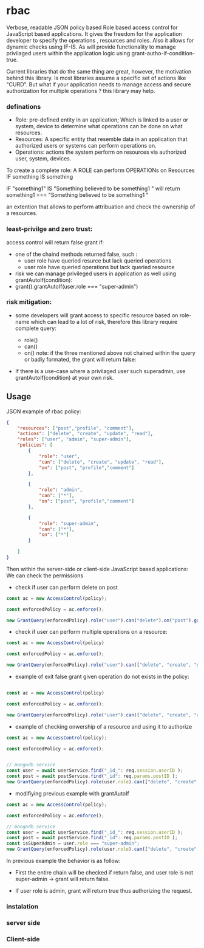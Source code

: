 # rbac
Verbose, readable JSON policy based Role based access control for JavaScript based applications. It gives the freedom for the application developer to specify the operations , resources and roles. Also it allows for dynamic checks using IF-IS. As will provide functionality to manage privilaged users within the application logic using grant-autho-if-condition-true. 

Current libraries that do the same thing are great, however, the motivation behind this library. Is most libraries assume a specific set of actions like "CURD". But what if your application needs to manage access and secure authorization for multiple operations ? this library may help. 

### definations
- Role: pre-defined entity in an application; Which is linked to a user or system, device to determine what operations can be done on what resources.
- Resources: A specific entity that resemble data in an application that authorized users or systems can perform operations on.
- Operations: actions the system perform on resources via authorized user, system, devices.

To create a complete role:
 A ROLE can perform OPERATIONs on Resources IF something IS something

IF "something1" IS "Something believed to be something1 "
will return something1 === "Something believed to be something1 "

an extention that allows to perform attribuation and check the ownership of a resources.

### least-privilge and zero trust:

access control will return false grant if:
- one of the chaind methods returned false, such :
    + user role have queried resurce but lack queried operations
    + user role have queried operations but lack queried resource
- risk 
we can manage privileged users in application as well using grantAutoIf(condition):
- grant().grantAutoIf(user.role === "super-admin")


### risk mitigation:
- some developers will grant access to specific resource based on role-name which can lead to a lot of risk, therefore this library require complete query:
    + role()
    + can()
    + on()
note: if the three mentioned above not chained within the query or badly formated, the grant will return false:

- If there is a use-case where a privilaged user such superadmin, use grantAutoIf(condition) at your own risk.


## Usage

JSON example of rbac policy: 
```JSON
{
    "resources": ["post","profile", "comment"],
    "actions": ["delete", "create", "update", "read"],
    "roles": ["user", "admin", "super-admin"],
    "policies": [
        {
            "role": "user",
            "can": ["delete", "create", "update", "read"],
            "on": ["post", "profile","comment"]
        },

        {
            "role": "admin",
            "can": ["*"], 
            "on": ["post", "profile","comment"]
        },

        {
            "role": "super-admin",
            "can": ["*"], 
            "on": ["*"]
        }
        
    ]
}

```

Then within the  server-side or client-side JavaScript based applications:
We can check the permissions 
- check if user can perform delete on post
```JavaScript
const ac = new AccessControl(policy);

const enforcedPolicy = ac.enforce();

new GrantQuery(enforcedPolicy).role("user").can("delete").on("post").grant(); // returns true
```
- check if user can perform multiple operations on a resource:

```JavaScript
const ac = new AccessControl(policy)

const enforcedPolicy = ac.enforce();

new GrantQuery(enforcedPolicy).role("user").can(["delete", "create", "update"]).on("post").grant(); // returns true
```

- example of exit  false grant given operation do not exists in the policy:
```JavaScript

const ac = new AccessControl(policy)

const enforcedPolicy = ac.enforce();

new GrantQuery(enforcedPolicy).role("user").can(["delete", "create", "random"]).on("post").grant(); // returns false
```

- example of checking onwership of a resource and using it to authorize 
```JavaScript
const ac = new AccessControl(policy);

const enforcedPolicy = ac.enforce();


// mongodb service
const user = await userService.find("_id_": req.session.userID );
const post = await postService.find("_id": req.params.postID );
new GrantQuery(enforcedPolicy).role(user.role).can(["delete", "create", "random"]).on("post").if(user._id).is(post.creator._id).grant(); // returns true if user._id === post.creator._id in the database.
```


- modifiying previous example with grantAutoIf
```JavaScript
const ac = new AccessControl(policy);

const enforcedPolicy = ac.enforce();

// mongodb service
const user = await userService.find("_id_": req.session.userID );
const post = await postService.find("_id": req.params.postID );
const isSUperAdmin = user.role === "super-admin";
new GrantQuery(enforcedPolicy).role(user.role).can(["delete", "create", "random"]).on("post").if(user._id).is(post.creator._id).grantAutoIf(isSuperAdmin); 
```

In previous example the behavior is as follow:
- First the entire chain will be checked if return false, and user role is not super-admin -> grant will return false.

- If user role is admin, grant will return true thus authorizing the request. 

### instalation 

### server side 

### Client-side



